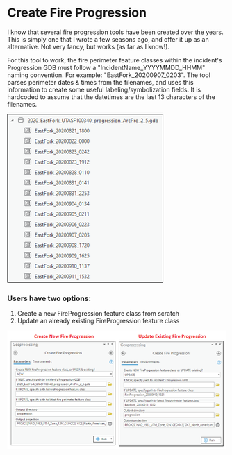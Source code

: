 # Create Fire Progression

I know that several fire progression tools have been created over the years. This is simply one that I wrote a few seasons ago, and offer it up as an alternative. Not very fancy, but works (as far as I know!).


For this tool to work, the fire perimeter feature classes within the incident's Progression GDB must follow a "IncidentName_YYYYMMDD_HHMM" naming convention. For example: "EastFork_20200907_0203". The tool parses perimeter dates & times from the filenames, and uses this information to create some useful labeling/symbolization fields. It is hardcoded to assume that the datetimes are the last 13 characters of the filenames.


![screenshot_CreateFireProgression_1.png](/docs/screenshot_CreateFireProgression_1.png?raw=true)


### Users have two options:
1. Create a new FireProgression feature class from scratch
2. Update an already existing FireProgression feature class

![screenshot_CreateFireProgression_2.png](/docs/screenshot_CreateFireProgression_2.png?raw=true)
